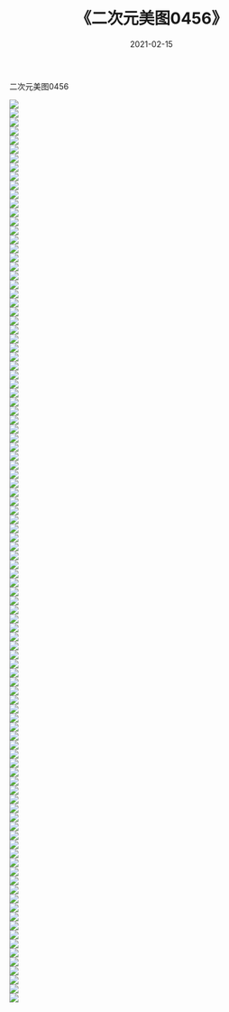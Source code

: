 ﻿---
layout: post
title:  《二次元美图0456》
date:   2021-02-15
img: http://imgx.orgx.ga/二次元/2021/二次元美图0456/000.jpg
categories: [美女, 清纯, 唯美]
---

二次元美图0456

 ![](http://imgx.orgx.ga/二次元/2021/二次元美图0456/001.jpg) <br>![](http://imgx.orgx.ga/二次元/2021/二次元美图0456/002.jpg) <br>![](http://imgx.orgx.ga/二次元/2021/二次元美图0456/003.jpg) <br>![](http://imgx.orgx.ga/二次元/2021/二次元美图0456/004.jpg) <br>![](http://imgx.orgx.ga/二次元/2021/二次元美图0456/005.jpg) <br>![](http://imgx.orgx.ga/二次元/2021/二次元美图0456/006.jpg) <br>![](http://imgx.orgx.ga/二次元/2021/二次元美图0456/007.jpg) <br>![](http://imgx.orgx.ga/二次元/2021/二次元美图0456/008.jpg) <br>![](http://imgx.orgx.ga/二次元/2021/二次元美图0456/009.jpg) <br>![](http://imgx.orgx.ga/二次元/2021/二次元美图0456/010.jpg) <br>![](http://imgx.orgx.ga/二次元/2021/二次元美图0456/011.jpg) <br>![](http://imgx.orgx.ga/二次元/2021/二次元美图0456/012.jpg) <br>![](http://imgx.orgx.ga/二次元/2021/二次元美图0456/013.jpg) <br>![](http://imgx.orgx.ga/二次元/2021/二次元美图0456/014.jpg) <br>![](http://imgx.orgx.ga/二次元/2021/二次元美图0456/015.jpg) <br>![](http://imgx.orgx.ga/二次元/2021/二次元美图0456/016.jpg) <br>![](http://imgx.orgx.ga/二次元/2021/二次元美图0456/017.jpg) <br>![](http://imgx.orgx.ga/二次元/2021/二次元美图0456/018.jpg) <br>![](http://imgx.orgx.ga/二次元/2021/二次元美图0456/019.jpg) <br>![](http://imgx.orgx.ga/二次元/2021/二次元美图0456/020.jpg) <br>![](http://imgx.orgx.ga/二次元/2021/二次元美图0456/021.jpg) <br>![](http://imgx.orgx.ga/二次元/2021/二次元美图0456/022.jpg) <br>![](http://imgx.orgx.ga/二次元/2021/二次元美图0456/023.jpg) <br>![](http://imgx.orgx.ga/二次元/2021/二次元美图0456/024.jpg) <br>![](http://imgx.orgx.ga/二次元/2021/二次元美图0456/025.jpg) <br>![](http://imgx.orgx.ga/二次元/2021/二次元美图0456/026.jpg) <br>![](http://imgx.orgx.ga/二次元/2021/二次元美图0456/027.jpg) <br>![](http://imgx.orgx.ga/二次元/2021/二次元美图0456/028.jpg) <br>![](http://imgx.orgx.ga/二次元/2021/二次元美图0456/029.jpg) <br>![](http://imgx.orgx.ga/二次元/2021/二次元美图0456/030.jpg) <br>![](http://imgx.orgx.ga/二次元/2021/二次元美图0456/031.jpg) <br>![](http://imgx.orgx.ga/二次元/2021/二次元美图0456/032.jpg) <br>![](http://imgx.orgx.ga/二次元/2021/二次元美图0456/033.jpg) <br>![](http://imgx.orgx.ga/二次元/2021/二次元美图0456/034.jpg) <br>![](http://imgx.orgx.ga/二次元/2021/二次元美图0456/035.jpg) <br>![](http://imgx.orgx.ga/二次元/2021/二次元美图0456/036.jpg) <br>![](http://imgx.orgx.ga/二次元/2021/二次元美图0456/037.jpg) <br>![](http://imgx.orgx.ga/二次元/2021/二次元美图0456/038.jpg) <br>![](http://imgx.orgx.ga/二次元/2021/二次元美图0456/039.jpg) <br>![](http://imgx.orgx.ga/二次元/2021/二次元美图0456/040.jpg) <br>![](http://imgx.orgx.ga/二次元/2021/二次元美图0456/041.jpg) <br>![](http://imgx.orgx.ga/二次元/2021/二次元美图0456/042.jpg) <br>![](http://imgx.orgx.ga/二次元/2021/二次元美图0456/043.jpg) <br>![](http://imgx.orgx.ga/二次元/2021/二次元美图0456/044.jpg) <br>![](http://imgx.orgx.ga/二次元/2021/二次元美图0456/045.jpg) <br>![](http://imgx.orgx.ga/二次元/2021/二次元美图0456/046.jpg) <br>![](http://imgx.orgx.ga/二次元/2021/二次元美图0456/047.jpg) <br>![](http://imgx.orgx.ga/二次元/2021/二次元美图0456/048.jpg) <br>![](http://imgx.orgx.ga/二次元/2021/二次元美图0456/049.jpg) <br>![](http://imgx.orgx.ga/二次元/2021/二次元美图0456/050.jpg) <br>![](http://imgx.orgx.ga/二次元/2021/二次元美图0456/051.jpg) <br>![](http://imgx.orgx.ga/二次元/2021/二次元美图0456/052.jpg) <br>![](http://imgx.orgx.ga/二次元/2021/二次元美图0456/053.jpg) <br>![](http://imgx.orgx.ga/二次元/2021/二次元美图0456/054.jpg) <br>![](http://imgx.orgx.ga/二次元/2021/二次元美图0456/055.jpg) <br>![](http://imgx.orgx.ga/二次元/2021/二次元美图0456/056.jpg) <br>![](http://imgx.orgx.ga/二次元/2021/二次元美图0456/057.jpg) <br>![](http://imgx.orgx.ga/二次元/2021/二次元美图0456/058.jpg) <br>![](http://imgx.orgx.ga/二次元/2021/二次元美图0456/059.jpg) <br>![](http://imgx.orgx.ga/二次元/2021/二次元美图0456/060.jpg) <br>![](http://imgx.orgx.ga/二次元/2021/二次元美图0456/061.jpg) <br>![](http://imgx.orgx.ga/二次元/2021/二次元美图0456/062.jpg) <br>![](http://imgx.orgx.ga/二次元/2021/二次元美图0456/063.jpg) <br>![](http://imgx.orgx.ga/二次元/2021/二次元美图0456/064.jpg) <br>![](http://imgx.orgx.ga/二次元/2021/二次元美图0456/065.jpg) <br>![](http://imgx.orgx.ga/二次元/2021/二次元美图0456/066.jpg) <br>![](http://imgx.orgx.ga/二次元/2021/二次元美图0456/067.jpg) <br>![](http://imgx.orgx.ga/二次元/2021/二次元美图0456/068.jpg) <br>![](http://imgx.orgx.ga/二次元/2021/二次元美图0456/069.jpg) <br>![](http://imgx.orgx.ga/二次元/2021/二次元美图0456/070.jpg) <br>![](http://imgx.orgx.ga/二次元/2021/二次元美图0456/071.jpg) <br>![](http://imgx.orgx.ga/二次元/2021/二次元美图0456/072.jpg) <br>![](http://imgx.orgx.ga/二次元/2021/二次元美图0456/073.jpg) <br>![](http://imgx.orgx.ga/二次元/2021/二次元美图0456/074.jpg) <br>![](http://imgx.orgx.ga/二次元/2021/二次元美图0456/075.jpg) <br>![](http://imgx.orgx.ga/二次元/2021/二次元美图0456/076.jpg) <br>![](http://imgx.orgx.ga/二次元/2021/二次元美图0456/077.jpg) <br>![](http://imgx.orgx.ga/二次元/2021/二次元美图0456/078.jpg) <br>![](http://imgx.orgx.ga/二次元/2021/二次元美图0456/079.jpg) <br>![](http://imgx.orgx.ga/二次元/2021/二次元美图0456/080.jpg) <br>![](http://imgx.orgx.ga/二次元/2021/二次元美图0456/081.jpg) <br>![](http://imgx.orgx.ga/二次元/2021/二次元美图0456/082.jpg) <br>![](http://imgx.orgx.ga/二次元/2021/二次元美图0456/083.jpg) <br>![](http://imgx.orgx.ga/二次元/2021/二次元美图0456/084.jpg) <br>![](http://imgx.orgx.ga/二次元/2021/二次元美图0456/085.jpg) <br>![](http://imgx.orgx.ga/二次元/2021/二次元美图0456/086.jpg) <br>![](http://imgx.orgx.ga/二次元/2021/二次元美图0456/087.jpg) <br>![](http://imgx.orgx.ga/二次元/2021/二次元美图0456/088.jpg) <br>![](http://imgx.orgx.ga/二次元/2021/二次元美图0456/089.jpg) <br>![](http://imgx.orgx.ga/二次元/2021/二次元美图0456/090.jpg) <br>![](http://imgx.orgx.ga/二次元/2021/二次元美图0456/091.jpg) <br>![](http://imgx.orgx.ga/二次元/2021/二次元美图0456/092.jpg) <br>![](http://imgx.orgx.ga/二次元/2021/二次元美图0456/093.jpg) <br>![](http://imgx.orgx.ga/二次元/2021/二次元美图0456/094.jpg) <br>![](http://imgx.orgx.ga/二次元/2021/二次元美图0456/095.jpg) <br>![](http://imgx.orgx.ga/二次元/2021/二次元美图0456/096.jpg) <br>![](http://imgx.orgx.ga/二次元/2021/二次元美图0456/097.jpg) <br>![](http://imgx.orgx.ga/二次元/2021/二次元美图0456/098.jpg) <br>![](http://imgx.orgx.ga/二次元/2021/二次元美图0456/099.jpg) <br>![](http://imgx.orgx.ga/二次元/2021/二次元美图0456/100.jpg) <br>